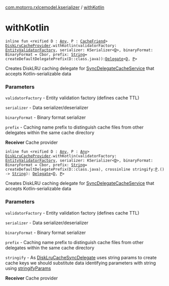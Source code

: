 [com.motorro.rxlcemodel.kserializer](index.md) / [withKotlin](./with-kotlin.md)

# withKotlin

`inline fun <reified D : `[`Any`](https://kotlinlang.org/api/latest/jvm/stdlib/kotlin/-any/index.html)`, P : `[`CacheFriend`](../com.motorro.rxlcemodel.base.service/-cache-friend/index.md)`> `[`DiskLruCacheProvider`](../com.motorro.rxlcemodel.disklrucache/-disk-lru-cache-sync-delegate/-disk-lru-cache-provider/index.md)`.withKotlin(validatorFactory: `[`EntityValidatorFactory`](../com.motorro.rxlcemodel.base.entity/-entity-validator-factory/index.md)`, serializer: KSerializer<`[`D`](with-kotlin.md#D)`>, binaryFormat: BinaryFormat = Cbor, prefix: `[`String`](https://kotlinlang.org/api/latest/jvm/stdlib/kotlin/-string/index.html)` = createDefaultDelegatePrefix(D::class.java)): `[`Delegate`](../com.motorro.rxlcemodel.base.service/-sync-delegate-cache-service/-delegate/index.md)`<`[`D`](with-kotlin.md#D)`, `[`P`](with-kotlin.md#P)`>`

Creates DiskLRU caching delegate for [SyncDelegateCacheService](../com.motorro.rxlcemodel.base.service/-sync-delegate-cache-service/index.md) that accepts Kotlin-serializable data

### Parameters

`validatorFactory` - Entity validation factory (defines cache TTL)

`serializer` - Data serializer/deserializer

`binaryFormat` - Binary format serializer

`prefix` - Caching name prefix to distinguish cache files from other delegates within the same cache directory

**Receiver**
Cache provider

`inline fun <reified D : `[`Any`](https://kotlinlang.org/api/latest/jvm/stdlib/kotlin/-any/index.html)`, P : `[`Any`](https://kotlinlang.org/api/latest/jvm/stdlib/kotlin/-any/index.html)`> `[`DiskLruCacheProvider`](../com.motorro.rxlcemodel.disklrucache/-disk-lru-cache-sync-delegate/-disk-lru-cache-provider/index.md)`.withKotlin(validatorFactory: `[`EntityValidatorFactory`](../com.motorro.rxlcemodel.base.entity/-entity-validator-factory/index.md)`, serializer: KSerializer<`[`D`](with-kotlin.md#D)`>, binaryFormat: BinaryFormat = Cbor, prefix: `[`String`](https://kotlinlang.org/api/latest/jvm/stdlib/kotlin/-string/index.html)` = createDefaultDelegatePrefix(D::class.java), crossinline stringify: `[`P`](with-kotlin.md#P)`.() -> `[`String`](https://kotlinlang.org/api/latest/jvm/stdlib/kotlin/-string/index.html)`): `[`Delegate`](../com.motorro.rxlcemodel.base.service/-sync-delegate-cache-service/-delegate/index.md)`<`[`D`](with-kotlin.md#D)`, `[`P`](with-kotlin.md#P)`>`

Creates DiskLRU caching delegate for [SyncDelegateCacheService](../com.motorro.rxlcemodel.base.service/-sync-delegate-cache-service/index.md) that accepts Kotlin-serializable data

### Parameters

`validatorFactory` - Entity validation factory (defines cache TTL)

`serializer` - Data serializer/deserializer

`binaryFormat` - Binary format serializer

`prefix` - Caching name prefix to distinguish cache files from other delegates within the same cache directory

`stringify` - As [DiskLruCacheSyncDelegate](../com.motorro.rxlcemodel.disklrucache/-disk-lru-cache-sync-delegate/index.md) uses string params to create cache keys we should substitute
data identifying parameters with string using [stringifyParams](../com.motorro.rxlcemodel.base.service/stringify-params.md)

**Receiver**
Cache provider

